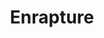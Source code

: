---
blog: https://enrapture.gg/blog
facebook: https://facebook.com/web.design.guernsey
instagram: https://instagram.com/enrapturegsy
linkedin: https://linkedin.com/company/enrapture-limited
logohandle: enrapturegg
pinterest: https://pinterest.com/enrapturemedia
sort: enrapture
title: Enrapture
twitter: https://x.com/enrapture_gg
website: https://enrapture.gg/
---
